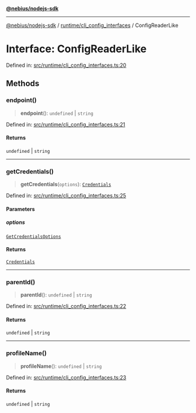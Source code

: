 [**@nebius/nodejs-sdk**](../../../README.md)

***

[@nebius/nodejs-sdk](../../../README.md) / [runtime/cli\_config\_interfaces](../README.md) / ConfigReaderLike

# Interface: ConfigReaderLike

Defined in: [src/runtime/cli\_config\_interfaces.ts:20](https://github.com/nebius/nodejs-sdk/blob/a37d220b2851e3bf0d396cb03828d544f584df45/src/runtime/cli_config_interfaces.ts#L20)

## Methods

### endpoint()

> **endpoint**(): `undefined` \| `string`

Defined in: [src/runtime/cli\_config\_interfaces.ts:21](https://github.com/nebius/nodejs-sdk/blob/a37d220b2851e3bf0d396cb03828d544f584df45/src/runtime/cli_config_interfaces.ts#L21)

#### Returns

`undefined` \| `string`

***

### getCredentials()

> **getCredentials**(`options`): [`Credentials`](../type-aliases/Credentials.md)

Defined in: [src/runtime/cli\_config\_interfaces.ts:25](https://github.com/nebius/nodejs-sdk/blob/a37d220b2851e3bf0d396cb03828d544f584df45/src/runtime/cli_config_interfaces.ts#L25)

#### Parameters

##### options

[`GetCredentialsOptions`](GetCredentialsOptions.md)

#### Returns

[`Credentials`](../type-aliases/Credentials.md)

***

### parentId()

> **parentId**(): `undefined` \| `string`

Defined in: [src/runtime/cli\_config\_interfaces.ts:22](https://github.com/nebius/nodejs-sdk/blob/a37d220b2851e3bf0d396cb03828d544f584df45/src/runtime/cli_config_interfaces.ts#L22)

#### Returns

`undefined` \| `string`

***

### profileName()

> **profileName**(): `undefined` \| `string`

Defined in: [src/runtime/cli\_config\_interfaces.ts:23](https://github.com/nebius/nodejs-sdk/blob/a37d220b2851e3bf0d396cb03828d544f584df45/src/runtime/cli_config_interfaces.ts#L23)

#### Returns

`undefined` \| `string`
